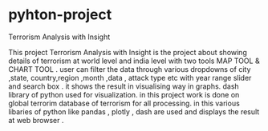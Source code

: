 # pyhton-project
Terrorism Analysis with Insight

This project Terrorism Analysis with Insight is the project about showing details of terrorism at world level and india level with two tools MAP TOOL & CHART TOOL .
user can filter the data through various dropdowns of city ,state, country,region ,month ,data , attack type etc with year range slider and search box .
it shows the result in visualising way in graphs.
dash library of python used for visualization.
in this project work is done on global terrorim database of terrorism for all processing.
in this various libaries of python like pandas , plotly , dash are used and displays the result at web browser .
